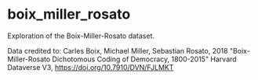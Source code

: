 # boix_miller_rosato
Exploration of the Boix-Miller-Rosato dataset.

Data credited to:
 Carles Boix, Michael Miller, Sebastian Rosato, 2018
 "Boix-Miller-Rosato Dichotomous Coding of Democracy, 1800-2015"
 Harvard Dataverse V3, https://doi.org/10.7910/DVN/FJLMKT
